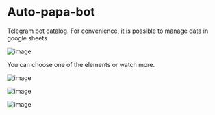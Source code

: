 # Auto-papa-bot
Telegram bot catalog. For convenience, it is possible to manage data in google sheets

![image](https://github.com/NikitaVerb/Auto-papa-bot/assets/138373288/9d9d3139-5d66-4261-a6e6-acf76d70178e)

You can choose one of the elements or watch more.

![image](https://github.com/NikitaVerb/Auto-papa-bot/assets/138373288/cadea54f-ed7e-4f77-be55-f05aee02f5e1)

![image](https://github.com/NikitaVerb/Auto-papa-bot/assets/138373288/342dccd8-387e-446c-bace-72b675773359)

![image](https://github.com/NikitaVerb/Auto-papa-bot/assets/138373288/c34b815e-64e9-40ea-adf7-715edb1ba610)


